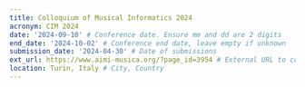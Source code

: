 ```yaml
---
title: Colloquium of Musical Informatics 2024
acronym: CIM 2024
date: '2024-09-10' # Conference date. Ensure mm and dd are 2 digits
end_date: '2024-10-02' # Conference end date, leave empty if unknown
submission_date: '2024-04-30' # Date of submissions
ext_url: https://www.aimi-musica.org/?page_id=3954 # External URL to conference website
location: Turin, Italy # City, Country
---
```


